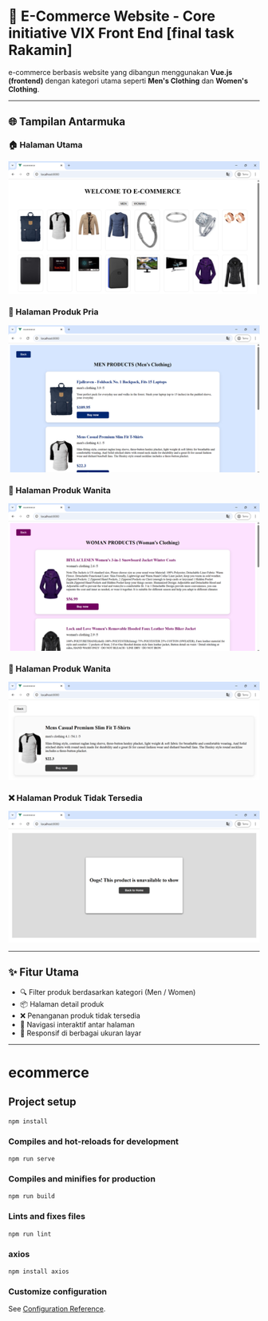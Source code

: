 # 🛒 E-Commerce Website - Core initiative VIX Front End [final task Rakamin]

e-commerce berbasis website yang dibangun menggunakan **Vue.js (frontend)** dengan kategori utama seperti **Men's Clothing** dan **Women's Clothing**.

---

## 🌐 Tampilan Antarmuka

### 🏠 Halaman Utama
![Homepage Screenshot](./src/assets/mainpage.png)

### 👕 Halaman Produk Pria
![Men Products Screenshot](./src/assets/menpage.png)

### 👗 Halaman Produk Wanita
![Women Products Screenshot](./src/assets/womanpage.png)

### 🛒 Halaman Produk Wanita
![Detail Products Screenshot](./src/assets/detailpage.png)

### ❌ Halaman Produk Tidak Tersedia
![Unavailable Screenshot](./src/assets/unavailpage.png)

---

## ✨ Fitur Utama

- 🔍 Filter produk berdasarkan kategori (Men / Women)
- 📦 Halaman detail produk
- ❌ Penanganan produk tidak tersedia
- 🎯 Navigasi interaktif antar halaman
- 📱 Responsif di berbagai ukuran layar

---

# ecommerce

## Project setup
```
npm install
```

### Compiles and hot-reloads for development
```
npm run serve
```

### Compiles and minifies for production
```
npm run build
```

### Lints and fixes files
```
npm run lint
```

### axios
```
npm install axios
```

### Customize configuration
See [Configuration Reference](https://cli.vuejs.org/config/).
